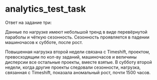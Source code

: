 # analytics_test_task
Ответ на задание три:

Данные по нагрузке имеют небольшой тренд в виде перевёрнутой параболы и чёткую сезонность. Сезонность проявляется в падении машиночасов к субботе, после рост.

Повышенная нагрузка второй недели связана с Timeshift, проектом, превосходящим по кол-ву заданий, машиночасов и величины дисперсии все остальные проекты, вместе взятые. В субботу второй недели, когда другие проекты следовали сезонности, нагрузка, связанная с Timeshift, показала аномальный рост, почти 1500 часов. 


